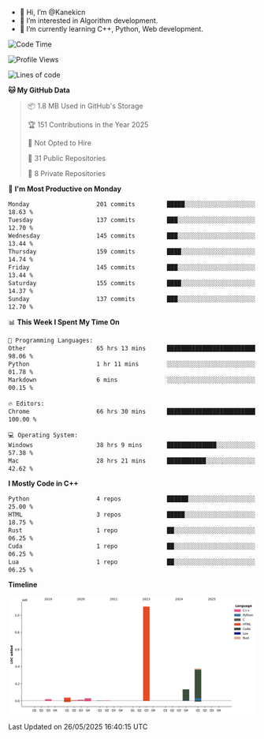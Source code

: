 - 👋 Hi, I’m @Kanekicn
- 👀 I’m interested in Algorithm development.
- 🌱 I’m currently learning C++, Python, Web development.

<!---
cotecsz/cotecsz is a ✨ special ✨ repository because its `README.md` (this file) appears on your GitHub profile.
You can click the Preview link to take a look at your changes.
--->

<!--START_SECTION:waka-->
![Code Time](http://img.shields.io/badge/Code%20Time-3%2C483%20hrs%2020%20mins-blue)

![Profile Views](http://img.shields.io/badge/Profile%20Views-0-blue)

![Lines of code](https://img.shields.io/badge/From%20Hello%20World%20I%27ve%20Written-1.7%20million%20lines%20of%20code-blue)

**🐱 My GitHub Data** 

> 📦 1.8 MB Used in GitHub's Storage 
 > 
> 🏆 151 Contributions in the Year 2025
 > 
> 🚫 Not Opted to Hire
 > 
> 📜 31 Public Repositories 
 > 
> 🔑 8 Private Repositories 
 > 
📅 **I'm Most Productive on Monday** 

```text
Monday                   201 commits         █████░░░░░░░░░░░░░░░░░░░░   18.63 % 
Tuesday                  137 commits         ███░░░░░░░░░░░░░░░░░░░░░░   12.70 % 
Wednesday                145 commits         ███░░░░░░░░░░░░░░░░░░░░░░   13.44 % 
Thursday                 159 commits         ████░░░░░░░░░░░░░░░░░░░░░   14.74 % 
Friday                   145 commits         ███░░░░░░░░░░░░░░░░░░░░░░   13.44 % 
Saturday                 155 commits         ████░░░░░░░░░░░░░░░░░░░░░   14.37 % 
Sunday                   137 commits         ███░░░░░░░░░░░░░░░░░░░░░░   12.70 % 
```


📊 **This Week I Spent My Time On** 

```text
💬 Programming Languages: 
Other                    65 hrs 13 mins      █████████████████████████   98.06 % 
Python                   1 hr 11 mins        ░░░░░░░░░░░░░░░░░░░░░░░░░   01.78 % 
Markdown                 6 mins              ░░░░░░░░░░░░░░░░░░░░░░░░░   00.15 % 

🔥 Editors: 
Chrome                   66 hrs 30 mins      █████████████████████████   100.00 % 

💻 Operating System: 
Windows                  38 hrs 9 mins       ██████████████░░░░░░░░░░░   57.38 % 
Mac                      28 hrs 21 mins      ███████████░░░░░░░░░░░░░░   42.62 % 
```

**I Mostly Code in C++** 

```text
Python                   4 repos             ██████░░░░░░░░░░░░░░░░░░░   25.00 % 
HTML                     3 repos             █████░░░░░░░░░░░░░░░░░░░░   18.75 % 
Rust                     1 repo              ██░░░░░░░░░░░░░░░░░░░░░░░   06.25 % 
Cuda                     1 repo              ██░░░░░░░░░░░░░░░░░░░░░░░   06.25 % 
Lua                      1 repo              ██░░░░░░░░░░░░░░░░░░░░░░░   06.25 % 
```



**Timeline**

![Lines of Code chart](https://raw.githubusercontent.com/Kanekicn/Kanekicn/master/assets/bar_graph.png)


 Last Updated on 26/05/2025 16:40:15 UTC
<!--END_SECTION:waka-->
